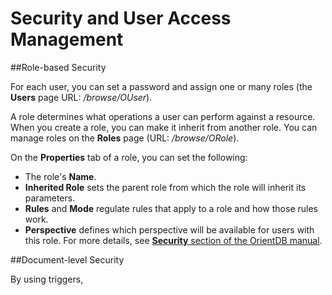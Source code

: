 # Security and User Access Management

##Role-based Security

For each user, you can set a password and assign one or many roles (the **Users** page URL: */browse/OUser*).

A role determines what operations a user can perform against a resource. When you create a role, you can make it inherit from another role. You can manage roles on the **Roles** page (URL: */browse/ORole*). 

On the **Properties** tab of a role, you can set the following:
* The role's **Name**.
* **Inherited Role** sets the parent role from which the role will inherit its parameters.
* **Rules** and **Mode** regulate rules that apply to a role and how those rules work. 
* **Perspective** defines which perspective will be available for users with this role.
For more details, see [**Security** section of the OrientDB manual](http://orientdb.com/docs/last/Studio-Security.html).

##Document-level Security

By using triggers, 